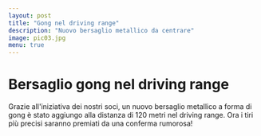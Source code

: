 ```yaml
---
layout: post
title: "Gong nel driving range"
description: "Nuovo bersaglio metallico da centrare"
image: pic03.jpg
menu: true
---
```

# Bersaglio gong nel driving range

Grazie all'iniziativa dei nostri soci, un nuovo bersaglio metallico a forma di gong è stato aggiungo alla distanza di 120 metri nel driving range.
Ora i tiri più precisi saranno premiati da una conferma rumorosa!